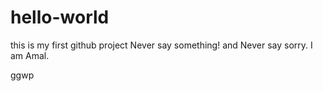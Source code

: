 # hello-world
this is my first github project
Never say something!
and Never say sorry.
I am Amal.

ggwp